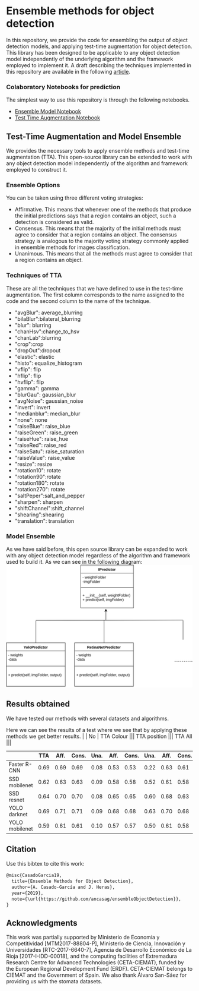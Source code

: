 # Ensemble methods for object detection

In this repository, we provide the code for ensembling the output of object detection models, and applying test-time augmentation for object detection. This library has been designed to be applicable to any object detection model independently of the underlying algorithm and the framework employed to implement it. A draft describing the techniques implemented in this repository are available in the following [article](https://drive.google.com/file/d/1ku8X8lHs6lethEa5Adhj7frzV44NTbl4/view?usp=sharing).

### Colaboratory Notebooks for prediction

The simplest way to use this repository is through the following notebooks.

- [Ensemble Model Notebook](https://colab.research.google.com/drive/1Tg9WaI_Cd-lPXDMuj6tHDlqakxo4-CLK)
- [Test Time Augmentation Notebook](https://colab.research.google.com/drive/1T1mn85AedRlaTNHeJW_QeTy0I5wOy14J)

## Test-Time Augmentation and Model Ensemble
We provides the necessary tools to apply ensemble methods and test-time augmentation (TTA). This open-source library can be  extended to work with any object detection  model  independently of the algorithm and framework employed to construct it.

### Ensemble Options
You can be taken using three different voting strategies:
*   Affirmative. This means that whenever one of the methods that produce the 
initial predictions says that a region contains an object, such a detection is considered as valid.
*   Consensus. This means that the majority of the initial methods must agree to consider that a region contains an object. The consensus strategy is analogous to the majority voting strategy commonly applied in ensemble methods for images classification.
*   Unanimous. This means that all the methods must agree to consider that a region contains an object.

### Techniques of TTA
These are all the techniques that we have defined to use in the test-time augmentation. The first column corresponds to the name assigned to the code and the second column to the name of the technique.
- "avgBlur": average_blurring
- "bilaBlur":bilateral_blurring 
- "blur": blurring
- "chanHsv":change_to_hsv
- "chanLab":blurring
- "crop":crop
- "dropOut":dropout
- "elastic": elastic
- "histo": equalize_histogram
- "vflip": flip
- "hflip": flip
- "hvflip": flip
- "gamma": gamma
- "blurGau": gaussian_blur
- "avgNoise": gaussian_noise
- "invert": invert
- "medianblur": median_blur
- "none": none
- "raiseBlue": raise_blue
- "raiseGreen": raise_green
- "raiseHue": raise_hue
- "raiseRed": raise_red
- "raiseSatu": raise_saturation
- "raiseValue": raise_value
- "resize": resize
- "rotation10": rotate
- "rotation90":rotate
- "rotation180": rotate
- "rotation270": rotate
- "saltPeper":salt_and_pepper
- "sharpen": sharpen
- "shiftChannel":shift_channel
- "shearing":shearing
- "translation": translation
    
### Model Ensemble
As we have said before, this open source library can be expanded to work with any object detection model regardless of the algorithm and framework used to build it. As we can see in the following diagram:
![DiagramModels](diagramaClases.jpg)

## Results obtained


We have tested our methods with several datasets and algorithms.

Here we can see the results of a test where we see that by applying these methods we get better results.
|                |   No   |      TTA Colour   |||      TTA position |||       TTA All     |||

|                |  TTA   | Aff. | Cons. | Una. | Aff. | Cons. | Una. | Aff. | Cons. | Una. |
|----------------|--------|------|-------|------|------|-------|------|------|-------|------|
| Faster R-CNN   | 0.69   | 0.69 | 0.69  | 0.08 | 0.53 | 0.53  | 0.22 | 0.63 | 0.61  | 0.21 |
| SSD mobilenet  | 0.62   | 0.63 | 0.63  | 0.09 | 0.58 | 0.58  | 0.52 | 0.61 | 0.58  | 0.47 |
| SSD resnet     | 0.64   | 0.70 | 0.70  | 0.08 | 0.65 | 0.65  | 0.60 | 0.68 | 0.63  | 0.09 |
| YOLO darknet   | 0.69   | 0.71 | 0.71  | 0.09 | 0.68 | 0.68  | 0.63 | 0.70 | 0.68  | 0.57 |
| YOLO mobilenet | 0.59   | 0.61 | 0.61  | 0.10 | 0.57 | 0.57  | 0.50 | 0.61 | 0.58  | 0.44 |



## Citation

Use this bibtex to cite this work:

```
@misc{CasadoGarcia19,
  title={Ensemble Methods for Object Detection},
  author={A. Casado-García and J. Heras},
  year={2019},
  note={\url{https://github.com/ancasag/ensembleObjectDetection}},
}
```

## Acknowledgments
This work was partially supported by Ministerio de Economía y Competitividad [MTM2017-88804-P], Ministerio de Ciencia, Innovación y Universidades [RTC-2017-6640-7], Agencia de Desarrollo Económico de La Rioja [2017-I-IDD-00018], and the computing facilities of Extremadura Research Centre for Advanced Technologies (CETA-CIEMAT), funded by the European Regional Development Fund (ERDF). CETA-CIEMAT belongs to CIEMAT and the Government of Spain. We also thank Álvaro San-Sáez for providing us with the stomata datasets.
